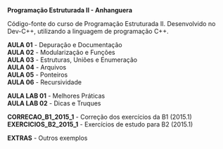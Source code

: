 **Programação Estruturada II - Anhanguera**

Código-fonte do curso de Programação Estruturada II. Desenvolvido no Dev-C++, utilizando a linguagem de programação C++.

**AULA 01** - Depuração e Documentação<br> 
**AULA 02** - Modularização e Funções<br> 
**AULA 03** - Estruturas, Uniões e Enumeração<br> 
**AULA 04** - Arquivos<br> 
**AULA 05** - Ponteiros<br> 
**AULA 06** - Recursividade<br> 

**AULA LAB 01** - Melhores Práticas<br>
**AULA LAB 02** - Dicas e Truques<br>

**CORRECAO_B1_2015_1** - Correção dos exercícios da B1 (2015.1)<br>
**EXERCICIOS_B2_2015_1** - Exercícios de estudo para B2 (2015.1)<br>

**EXTRAS** - Outros exemplos<br>

